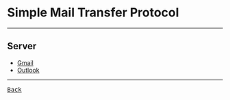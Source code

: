 # Simple Mail Transfer Protocol

---

## Server

- [Gmail](smtp.gmail.com)
- [Outlook](smtp.office365.com)

---

[<kbd> Back </kbd>](./../readme.md)

